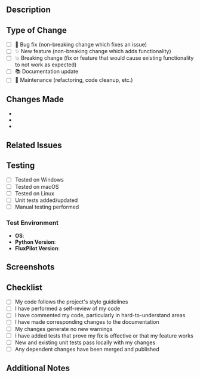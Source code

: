 ## Description

<!-- Provide a brief description of the changes in this PR -->

## Type of Change

<!-- Mark the relevant option with an "x" -->

- [ ] 🐛 Bug fix (non-breaking change which fixes an issue)
- [ ] ✨ New feature (non-breaking change which adds functionality)
- [ ] 💥 Breaking change (fix or feature that would cause existing functionality to not work as expected)
- [ ] 📚 Documentation update
- [ ] 🔧 Maintenance (refactoring, code cleanup, etc.)

## Changes Made

<!-- List the specific changes made in this PR -->

- 
- 
- 

## Related Issues

<!-- Link any related issues using the format: Fixes #123, Closes #456 -->

## Testing

<!-- Describe the tests you ran to verify your changes -->

- [ ] Tested on Windows
- [ ] Tested on macOS  
- [ ] Tested on Linux
- [ ] Unit tests added/updated
- [ ] Manual testing performed

### Test Environment

- **OS**: 
- **Python Version**: 
- **FluxPilot Version**: 

## Screenshots

<!-- If applicable, add screenshots to help explain your changes -->

## Checklist

<!-- Mark completed items with an "x" -->

- [ ] My code follows the project's style guidelines
- [ ] I have performed a self-review of my code
- [ ] I have commented my code, particularly in hard-to-understand areas
- [ ] I have made corresponding changes to the documentation
- [ ] My changes generate no new warnings
- [ ] I have added tests that prove my fix is effective or that my feature works
- [ ] New and existing unit tests pass locally with my changes
- [ ] Any dependent changes have been merged and published

## Additional Notes

<!-- Add any additional notes for reviewers --> 